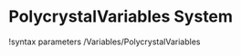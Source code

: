 <!-- MOOSE Documentation Stub: Remove this when content is added. -->

# PolycrystalVariables System
!syntax parameters /Variables/PolycrystalVariables

